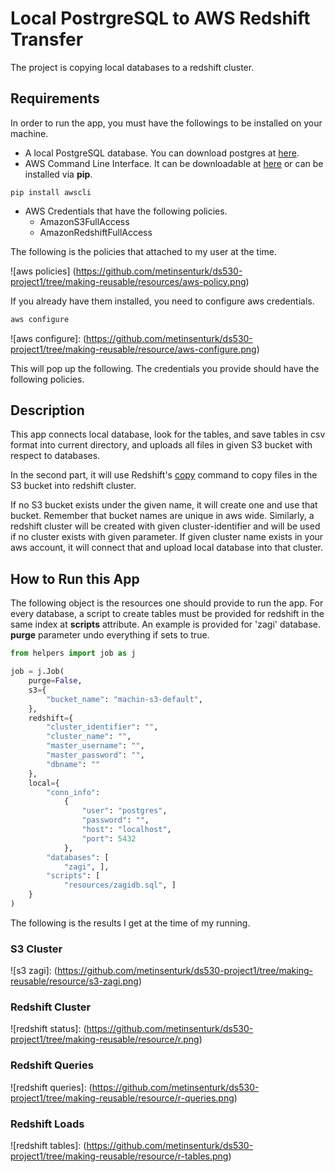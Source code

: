 # Local PostrgreSQL to AWS Redshift Transfer

The project is copying local databases to a redshift cluster.



## Requirements
In order to run the app, you must have the followings to be installed on your machine.
* A local PostgreSQL database. You can download postgres at [here](https://www.postgresql.org/).
* AWS Command Line Interface. It can be downloadable at [here](https://aws.amazon.com/cli/) or can be installed via **pip**.


``` pip
pip install awscli
```
* AWS Credentials that have the following policies.
    * AmazonS3FullAccess
    * AmazonRedshiftFullAccess

The following is the policies that attached to my user at the time.

![aws policies]
(https://github.com/metinsenturk/ds530-project1/tree/making-reusable/resources/aws-policy.png)

If you already have them installed, you need to configure aws credentials.

``` bash
aws configure
```

![aws configure]:
(https://github.com/metinsenturk/ds530-project1/tree/making-reusable/resource/aws-configure.png)

This will pop up the following. The credentials you provide should have the following policies.

## Description

This app connects local database, look for the tables, and save tables in csv format into current directory, and uploads all files in given S3 bucket with respect to databases.

In the second part, it will use Redshift's [copy](https://docs.aws.amazon.com/redshift/latest/dg/r_COPY.html) command to copy files in the S3 bucket into redshift cluster.

If no S3 bucket exists under the given name, it will create one and use that bucket. Remember that bucket names are unique in aws wide. Similarly, a redshift cluster will be created with given cluster-identifier and will be used if no cluster exists with given parameter. If given cluster name exists in your aws account, it will connect that and upload local database into that cluster.



## How to Run this App

The following object is the resources one should provide to run the app. For every database, a script to create tables must be provided for redshift in the same index at **scripts** attribute. An example is provided for 'zagi' database. **purge** parameter undo everything if sets to true.

``` python
from helpers import job as j

job = j.Job(
    purge=False,
    s3={
        "bucket_name": "machin-s3-default",
    },
    redshift={
        "cluster_identifier": "",
        "cluster_name": "",
        "master_username": "",
        "master_password": "",
        "dbname": ""
    },
    local={
        "conn_info":
            {
                "user": "postgres",
                "password": "",
                "host": "localhost",
                "port": 5432
            },
        "databases": [
            "zagi", ],
        "scripts": [
            "resources/zagidb.sql", ]
    }
)
```

The following is the results I get at the time of my running.

### S3 Cluster

![s3 zagi]:
(https://github.com/metinsenturk/ds530-project1/tree/making-reusable/resource/s3-zagi.png)

### Redshift Cluster

![redshift status]:
(https://github.com/metinsenturk/ds530-project1/tree/making-reusable/resource/r.png)
### Redshift Queries

![redshift queries]:
(https://github.com/metinsenturk/ds530-project1/tree/making-reusable/resource/r-queries.png)

### Redshift Loads

![redshift tables]:
(https://github.com/metinsenturk/ds530-project1/tree/making-reusable/resource/r-tables.png)

